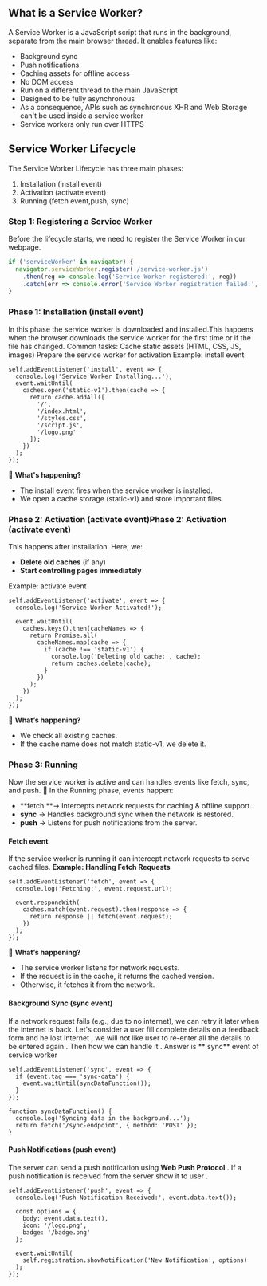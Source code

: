 

## What is a Service Worker?
A Service Worker is a JavaScript script that runs in the background, separate from the main browser thread. It enables features like:
- Background sync
- Push notifications
- Caching assets for offline access
- No DOM access 
- Run on a different thread to the main JavaScript
- Designed to be fully asynchronous 
-  As a consequence, APIs such as synchronous XHR and Web Storage can't be used inside a service worker
- Service workers only run over HTTPS

## Service Worker Lifecycle
The Service Worker Lifecycle has three main phases:
1. Installation (install event)
2. Activation (activate event)
3. Running (fetch event,push, sync)

### Step 1: Registering a Service Worker
Before the lifecycle starts, we need to register the Service Worker in our webpage.
```javascript
if ('serviceWorker' in navigator) {
  navigator.serviceWorker.register('/service-worker.js')
    .then(reg => console.log('Service Worker registered:', reg))
    .catch(err => console.error('Service Worker registration failed:', err));
}

```
### Phase 1: Installation (install event)
In this phase the service worker is downloaded and installed.This happens when the browser downloads the service worker for the first time or if the file has changed.
Common tasks:
Cache static assets (HTML, CSS, JS, images)
Prepare the service worker for activation
Example: install event
```
self.addEventListener('install', event => {
  console.log('Service Worker Installing...');
  event.waitUntil(
    caches.open('static-v1').then(cache => {
      return cache.addAll([
        '/',
        '/index.html',
        '/styles.css',
        '/script.js',
        '/logo.png'
      ]);
    })
  );
});

```
🔹 **What's happening?**
- The install event fires when the service worker is installed.
- We open a cache storage (static-v1) and store important files.

### Phase 2: Activation (activate event)Phase 2: Activation (activate event)
This happens after installation. Here, we:
- **Delete old caches** (if any)
- **Start controlling pages immediately**

Example: activate event
```
self.addEventListener('activate', event => {
  console.log('Service Worker Activated!');

  event.waitUntil(
    caches.keys().then(cacheNames => {
      return Promise.all(
        cacheNames.map(cache => {
          if (cache !== 'static-v1') {
            console.log('Deleting old cache:', cache);
            return caches.delete(cache);
          }
        })
      );
    })
  );
});

```
🔹 **What’s happening?**
- We check all existing caches.
- If the cache name does not match static-v1, we delete it.

### Phase 3: Running
Now the service worker is active and can handles events like fetch, sync, and push.
🔹 In the Running phase, events happen:
- **fetch **→ Intercepts network requests for caching & offline support.
- **sync** → Handles background sync when the network is restored.
- **push** → Listens for push notifications from the server.

#### Fetch event
If the service worker is running it can intercept network requests to serve cached files.
**Example: Handling Fetch Requests**
```
self.addEventListener('fetch', event => {
  console.log('Fetching:', event.request.url);

  event.respondWith(
    caches.match(event.request).then(response => {
      return response || fetch(event.request);
    })
  );
});
```
🔹 **What’s happening?**
- The service worker listens for network requests.
- If the request is in the cache, it returns the cached version.
- Otherwise, it fetches it from the network.

#### Background Sync (sync event)
If a network request fails (e.g., due to no internet), we can retry it later when the internet is back. Let's consider a user fill complete details on a feedback form and he lost internet , we will not like user to re-enter all the details to be entered again . Then how we can handle it . Answer is ** sync** event of service worker 

```
self.addEventListener('sync', event => {
  if (event.tag === 'sync-data') {
    event.waitUntil(syncDataFunction());
  }
});

function syncDataFunction() {
  console.log('Syncing data in the background...');
  return fetch('/sync-endpoint', { method: 'POST' });
}

```
#### Push Notifications (push event)
The server can send a push notification using **Web Push Protocol** . If a push notification is received from the server show it to user .

```
self.addEventListener('push', event => {
  console.log('Push Notification Received:', event.data.text());

  const options = {
    body: event.data.text(),
    icon: '/logo.png',
    badge: '/badge.png'
  };

  event.waitUntil(
    self.registration.showNotification('New Notification', options)
  );
});
```





















